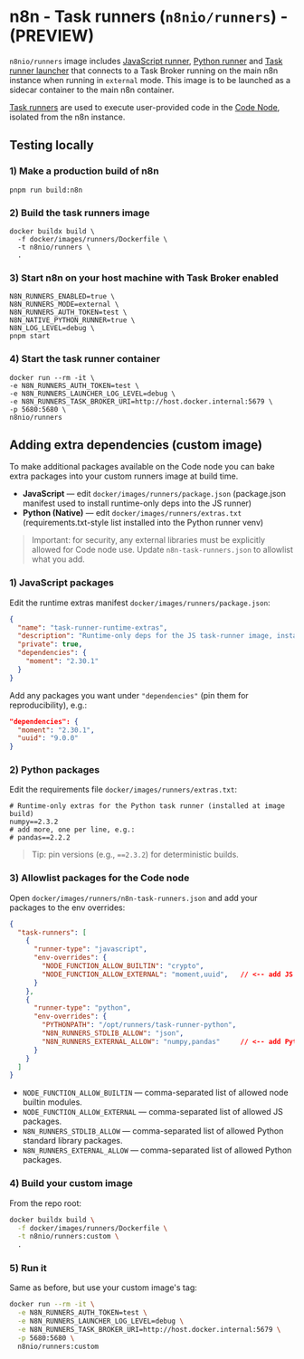 # n8n - Task runners (`n8nio/runners`) - (PREVIEW)

`n8nio/runners` image includes [JavaScript runner](https://github.com/n8n-io/n8n/tree/master/packages/%40n8n/task-runner),
[Python runner](https://github.com/n8n-io/n8n/tree/master/packages/%40n8n/task-runner-python) and
[Task runner launcher](https://github.com/n8n-io/task-runner-launcher) that connects to a Task Broker
running on the main n8n instance when running in `external` mode.  This image is to be launched as a sidecar
container to the main n8n container.

[Task runners](https://docs.n8n.io/hosting/configuration/task-runners/) are used to execute user-provided code
in the [Code Node](https://docs.n8n.io/integrations/builtin/core-nodes/n8n-nodes-base.code/), isolated from the n8n instance.


## Testing locally

### 1) Make a production build of n8n

```
pnpm run build:n8n
```

### 2) Build the task runners image

```
docker buildx build \
  -f docker/images/runners/Dockerfile \
  -t n8nio/runners \
  .
```

### 3) Start n8n on your host machine with Task Broker enabled

```
N8N_RUNNERS_ENABLED=true \
N8N_RUNNERS_MODE=external \
N8N_RUNNERS_AUTH_TOKEN=test \
N8N_NATIVE_PYTHON_RUNNER=true \
N8N_LOG_LEVEL=debug \
pnpm start
```

### 4) Start the task runner container

```
docker run --rm -it \
-e N8N_RUNNERS_AUTH_TOKEN=test \
-e N8N_RUNNERS_LAUNCHER_LOG_LEVEL=debug \
-e N8N_RUNNERS_TASK_BROKER_URI=http://host.docker.internal:5679 \
-p 5680:5680 \
n8nio/runners
```

## Adding extra dependencies (custom image)

To make additional packages available on the Code node you can bake extra packages into your custom runners image at build time.

* **JavaScript** — edit `docker/images/runners/package.json`
  (package.json manifest used to install runtime-only deps into the JS runner)
* **Python (Native)** — edit `docker/images/runners/extras.txt`
  (requirements.txt-style list installed into the Python runner venv)

> Important: for security, any external libraries must be explicitly allowed for Code node use. Update `n8n-task-runners.json` to allowlist what you add.

### 1) JavaScript packages

Edit the runtime extras manifest `docker/images/runners/package.json`:

```json
{
  "name": "task-runner-runtime-extras",
  "description": "Runtime-only deps for the JS task-runner image, installed at image build.",
  "private": true,
  "dependencies": {
    "moment": "2.30.1"
  }
}
```

Add any packages you want under `"dependencies"` (pin them for reproducibility), e.g.:

```json
"dependencies": {
  "moment": "2.30.1",
  "uuid": "9.0.0"
}
```

### 2) Python packages

Edit the requirements file `docker/images/runners/extras.txt`:

```
# Runtime-only extras for the Python task runner (installed at image build)
numpy==2.3.2
# add more, one per line, e.g.:
# pandas==2.2.2
```

> Tip: pin versions (e.g., `==2.3.2`) for deterministic builds.

### 3) Allowlist packages for the Code node

Open `docker/images/runners/n8n-task-runners.json` and add your packages to the env overrides:

```json
{
  "task-runners": [
    {
      "runner-type": "javascript",
      "env-overrides": {
        "NODE_FUNCTION_ALLOW_BUILTIN": "crypto",
        "NODE_FUNCTION_ALLOW_EXTERNAL": "moment,uuid",   // <-- add JS packages here
      }
    },
    {
      "runner-type": "python",
      "env-overrides": {
        "PYTHONPATH": "/opt/runners/task-runner-python",
        "N8N_RUNNERS_STDLIB_ALLOW": "json",
        "N8N_RUNNERS_EXTERNAL_ALLOW": "numpy,pandas"     // <-- add Python packages here
      }
    }
  ]
}
```

* `NODE_FUNCTION_ALLOW_BUILTIN` — comma-separated list of allowed node builtin modules.
* `NODE_FUNCTION_ALLOW_EXTERNAL` — comma-separated list of allowed JS packages.
* `N8N_RUNNERS_STDLIB_ALLOW` — comma-separated list of allowed Python standard library packages.
* `N8N_RUNNERS_EXTERNAL_ALLOW` — comma-separated list of allowed Python packages.

### 4) Build your custom image

From the repo root:

```bash
docker buildx build \
  -f docker/images/runners/Dockerfile \
  -t n8nio/runners:custom \
  .
```

### 5) Run it

Same as before, but use your custom image's tag:

```bash
docker run --rm -it \
  -e N8N_RUNNERS_AUTH_TOKEN=test \
  -e N8N_RUNNERS_LAUNCHER_LOG_LEVEL=debug \
  -e N8N_RUNNERS_TASK_BROKER_URI=http://host.docker.internal:5679 \
  -p 5680:5680 \
  n8nio/runners:custom
```
